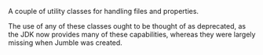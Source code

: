 A couple of utility classes for handling files and properties.

The use of any of these classes ought to be thought of as deprecated,
as the JDK now provides many of these capabilities, whereas they were
largely missing when Jumble was created.
